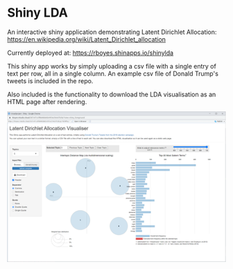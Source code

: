 # Shiny LDA
An interactive shiny application demonstrating Latent Dirichlet Allocation: https://en.wikipedia.org/wiki/Latent_Dirichlet_allocation

Currently deployed at: https://rboyes.shinapps.io/shinylda

This shiny app works by simply uploading a csv file with a single entry of text per row, all in a single column. An example csv file of Donald Trump's tweets is included in the repo.

Also included is the functionality to download the LDA visualisation as an HTML page after rendering.

![Screenshot](screengrab.png)

